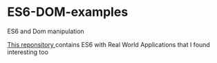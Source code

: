 #   ES6-DOM-examples
ES6 and Dom manipulation


<a href="https://github.com/Tandysony/ES6-with-Real-World-Applications/blob/master/DOM-manipulation/41-dom_manipulation.md"> This reponsitory </a> contains ES6 with Real World Applications that I found interesting too 
